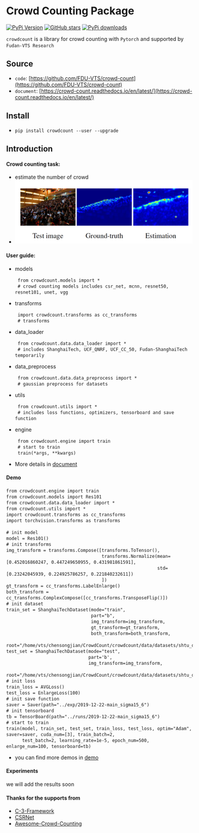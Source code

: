 # Crowd Counting Package

[![PyPi Version](https://img.shields.io/pypi/v/crowdcount.svg?style=flat-square)](https://pypi.org/project/crowdcount)
[![GitHub stars](https://img.shields.io/github/stars/FDU-VTS/crowd-count.svg?style=flat-square&logo=github&label=Stars&logoColor=white)](https://github.com/FDU-VTS/crowd-count)
[![PyPi downloads](https://img.shields.io/pypi/dm/crowdcount.svg?style=flat-square)](https://pypistats.org/packages/crowdcount)

`crowdcount` is a library for crowd counting with `Pytorch` and supported by `Fudan-VTS Research`

## Source
 - `code`: [https://github.com/FDU-VTS/crowd-count](https://github.com/FDU-VTS/crowd-count)
 - `document`: [https://crowd-count.readthedocs.io/en/latest/](https://crowd-count.readthedocs.io/en/latest/)

## Install
 - `pip install crowdcount --user --upgrade`
 
## Introduction

#### Crowd counting task:
 - estimate the number of crowd
 - ![crowd counting demo](img/demo.png)
 
#### User guide:
 - models
 
        from crowdcount.models import * 
        # crowd counting models includes csr_net, mcnn, resnet50, resnet101, unet, vgg
 - transforms
 
        import crowdcount.transforms as cc_transforms
        # transforms
 - data_loader
 
        from crowdcount.data.data_loader import *
        # includes ShanghaiTech, UCF_QNRF, UCF_CC_50, Fudan-ShanghaiTech temporarily
 - data_preprocess
 
        from crowdcount.data.data_preprocess import *
        # gaussian preprocess for datasets
        
 - utils
 
        from crowdcount.utils import *
        # includes loss functions, optimizers, tensorboard and save function
 
 - engine
 
        from crowdcount.engine import train
        # start to train
        train(*args, **kwargs)
    
 - More details in [document](https://crowd-count.readthedocs.io/en/latest/)

#### Demo
    from crowdcount.engine import train
    from crowdcount.models import Res101
    from crowdcount.data.data_loader import *
    from crowdcount.utils import *
    import crowdcount.transforms as cc_transforms
    import torchvision.transforms as transforms
    
    # init model
    model = Res101()
    # init transforms
    img_transform = transforms.Compose([transforms.ToTensor(),
                                        transforms.Normalize(mean=[0.452016860247, 0.447249650955, 0.431981861591],
                                                             std=[0.23242045939, 0.224925786257, 0.221840232611])
                                        ])
    gt_transform = cc_transforms.LabelEnlarge()
    both_transform = cc_transforms.ComplexCompose([cc_transforms.TransposeFlip()])
    # init dataset
    train_set = ShanghaiTechDataset(mode="train",
                                    part="b",
                                    img_transform=img_transform,
                                    gt_transform=gt_transform,
                                    both_transform=both_transform,
                                    root="/home/vts/chensongjian/CrowdCount/crowdcount/data/datasets/shtu_dataset_sigma_15")
    test_set = ShanghaiTechDataset(mode="test",
                                   part='b',
                                   img_transform=img_transform,
                                   root="/home/vts/chensongjian/CrowdCount/crowdcount/data/datasets/shtu_dataset_sigma_15")
    # init loss
    train_loss = AVGLoss()
    test_loss = EnlargeLoss(100)
    # init save function
    saver = Saver(path="../exp/2019-12-22-main_sigma15_6")
    # init tensorboard
    tb = TensorBoard(path="../runs/2019-12-22-main_sigma15_6")
    # start to train
    train(model, train_set, test_set, train_loss, test_loss, optim="Adam", saver=saver, cuda_num=[3], train_batch=2,
          test_batch=2, learning_rate=1e-5, epoch_num=500, enlarge_num=100, tensorboard=tb)

 - you can find more demos in [demo](https://github.com/FDU-VTS/crowd-count/blob/master/demo)
 
#### Experiments
we will add the results soon

#### Thanks for the supports from
- [C-3-Framework](https://github.com/gjy3035/C-3-Framework)
- [CSRNet](https://github.com/leeyeehoo/CSRNet-pytorch)
- [Awesome-Crowd-Counting](https://github.com/gjy3035/Awesome-Crowd-Counting)
